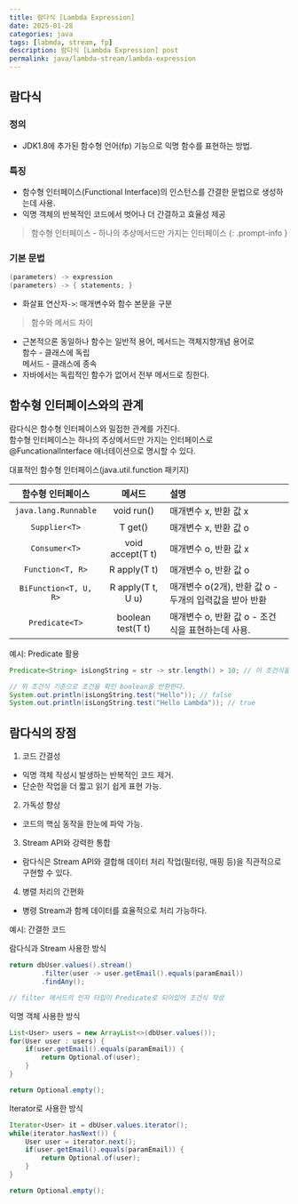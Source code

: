 ```yaml
---
title: 람다식 [Lambda Expression]
date: 2025-01-28
categories: java
tags: [labmda, stream, fp]
description: 람다식 [Lambda Expression] post
permalink: java/lambda-stream/lambda-expression
---
```


## 람다식
### 정의
* JDK1.8에 추가된 함수형 언어(fp) 기능으로 익명 함수를 표현하는 방법.

### 특징
* 함수형 인터페이스(Functional Interface)의 인스턴스를 간결한 문법으로 생성하는데 사용.
* 익명 객체의 반복적인 코드에서 벗어나 더 간결하고 효율성 제공

> 함수형 인터페이스 - 하나의 추상메서드만 가지는 인터페이스
{: .prompt-info }

###  기본 문법
``` java
(parameters) -> expression
(parameters) -> { statements; }
```
* 화살표 연산자`->`: 매개변수와 함수 본문을 구분

> 함수와 메서드 차이
* 근본적으론 동일하나 함수는 일반적 용어, 메서드는 객체지향개념 용어로  
함수 - 클래스에 독립  
메서드 - 클래스에 종속
* 자바에서는 독립적인 함수가 없어서 전부 메서드로 칭한다.

## 함수형 인터페이스와의 관계

람다식은 함수형 인터페이스와 밀접한 관계를 가진다.  
함수형 인터페이스는 하나의 추상메서드만 가지는 인터페이스로  
@FuncationalInterface 애너테이션으로 명시할 수 있다.

대표적인 함수형 인터페이스(java.util.function 패키지)

| 함수형 인터페이스         | 메서드                  | 설명    |
| :---:                 | :---:                 | :---  |
| `java.lang.Runnable`  | void run()            | 매개변수 x, 반환 값 x |
| `Supplier<T>`         | T get()               | 매개변수 x, 반환 값 o |
| `Consumer<T>`         | void accept(T t)      | 매개변수 o, 반환 값 x |
| `Function<T, R>`      | R apply(T t)          | 매개변수 o, 반환 값 o |
| `BiFunction<T, U, R>` | R apply(T t, U u)     | 매개변수 o(2개), 반환 값 o - 두개의 입력값을 받아 반환|
| `Predicate<T>`        | boolean test(T t)     | 매개변수 o, 반환 값 o - 조건식을 표현하는데 사용.|

예시: Predicate 활용
``` java
Predicate<String> isLongString = str -> str.length() > 10; // 이 조건식을 변수에 대입한다.

// 위 조건식 기준으로 조건을 확인 boolean을 반환한다.
System.out.println(isLongString.test("Hello")); // false
System.out.println(isLongString.test("Hello Lambda")); // true
```

## 람다식의 장점
1. 코드 간결성
* 익명 객체 작성시 발생하는 반복적인 코드 제거.
* 단순한 작업을 더 짧고 읽기 쉽게 표현 가능.

2. 가독성 향상
* 코드의 핵심 동작을 한눈에 파악 가능.

3. Stream API와 강력한 통합
* 람다식은 Stream API와 결합해 데이터 처리 작업(필터링, 매핑 등)을 직관적으로 구현할 수 있다.

4. 병렬 처리의 간편화
* 병령 Stream과 함께 데이터를 효율적으로 처리 가능하다.

예시: 간결한 코드  

람다식과 Stream 사용한 방식
``` java
return dbUser.values().stream()
        .filter(user -> user.getEmail().equals(paramEmail))
        .findAny();

// filter 메서드의 인자 타입이 Predicate로 되어있어 조건식 작성
```

익명 객체 사용한 방식
``` java
List<User> users = new ArrayList<>(dbUser.values());
for(User user : users) {
    if(user.getEmail().equals(paramEmail)) {
        return Optional.of(user);
    }
}

return Optional.empty();
```

Iterator로 사용한 방식
``` java
Iterator<User> it = dbUser.values.iterator();
while(iterator.hasNext()) {
    User user = iterator.next();
    if(user.getEmail().equals(paramEmail)) {
        return Optional.of(user);
    }
}

return Optional.empty();
```
